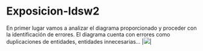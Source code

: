 # Exposicion-Idsw2

En primer lugar vamos a analizar el diagrama proporcionado y proceder con la identificación de errores. El diagrama cuenta con errores como duplicaciones de entidades, entidades innecesarias...
|![](/Documentos/ModeloDelDominio.svg)|


